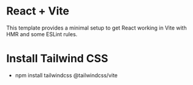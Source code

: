 # React + Vite

This template provides a minimal setup to get React working in Vite with HMR and some ESLint rules.

# Install Tailwind CSS
- npm install tailwindcss @tailwindcss/vite
